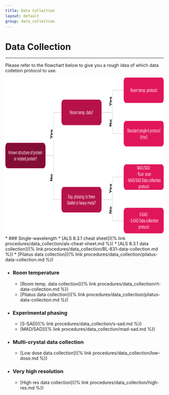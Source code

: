 ```yaml
---
title: Data Collection
layout: default
group: data_collection
---
```


# Data Collection
---
Please refer to the flowchart below to give you a rough idea of which data colletion protocol to use.

<img src="/static/pictures/flowchart_data_collection.svg" alt="flowchart" width="1000" height="500" class="responsive" />
<!-- ![Flowchart](/static/pictures/flowchart_data_collection.png )
 -->
* ### Single-wavelength
	* [ALS 8.3.1 cheat sheet]({% link procedures/data_collection/als-cheat-sheet.md %})
	* [ALS 8.3.1 data collection]({% link procedures/data_collection/BL-831-data-collection.md %})
	* [Pilatus data collection]({% link procedures/data_collection/pilatus-data-collection.md %})

* ### Room temperature
	* [Room temp. data collection]({% link procedures/data_collection/rt-data-collection.md %})
	* [Pilatus data collection]({% link procedures/data_collection/pilatus-data-collection.md %})

* ### Experimental phasing
	* [S-SAD]({% link procedures/data_collection/s-sad.md %})
	* [MAD/SAD]({% link procedures/data_collection/mad-sad.md %})

* ### Multi-crystal data collection
	* [Low dose data collection]({% link procedures/data_collection/low-dose.md %})

* ### Very high resolution
	* [High res data collection]({% link procedures/data_collection/high-res.md %})


<!-- <iframe width="1000" height="500" src="https://bl831.als.lbl.gov/xtalsize.html" frameborder="0" allowfullscreen></iframe>

<br>

<iframe width="1000" height="500" src="https://bl831.als.lbl.gov/xtallife.html" frameborder="0" allowfullscreen></iframe> -->